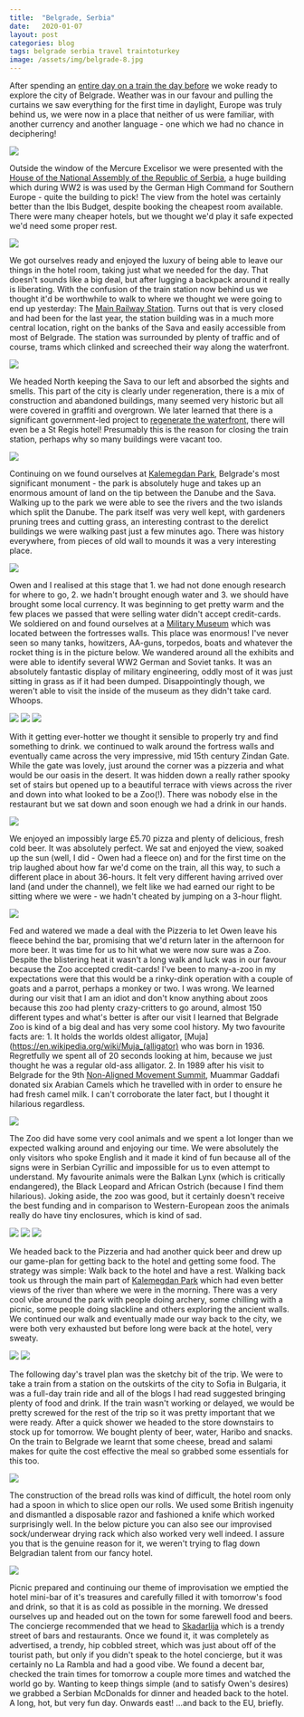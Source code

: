 ```yaml
---
title:  "Belgrade, Serbia"
date:   2020-01-07
layout: post
categories: blog
tags: belgrade serbia travel traintoturkey
image: /assets/img/belgrade-8.jpg
---
```


After spending an [entire day on a train the day before](/blog/train-to-turkey-zagreb-to-belgrade) we woke ready to explore the city of Belgrade. Weather was in our favour and pulling the curtains we saw everything for the first time in daylight, Europe was truly behind us, we were now in a place that neither of us were familiar, with another currency and another language - one which we had no chance in deciphering!

![][photo-1]

Outside the window of the Mercure Excelisor we were presented with the [House of the National Assembly of the Republic of Serbia](https://en.wikipedia.org/wiki/House_of_the_National_Assembly_of_the_Republic_of_Serbia), a huge building which during WW2 is was used by the German High Command for Southern Europe - quite the building to pick! The view from the hotel was certainly better than the Ibis Budget, despite booking the cheapest room available. There were many cheaper hotels, but we thought we'd play it safe expected we'd need some proper rest.

![][photo-2]

We got ourselves ready and enjoyed the luxury of being able to leave our things in the hotel room, taking just what we needed for the day. That doesn't sounds like a big deal, but after lugging a backpack around it really is liberating. With the confusion of the train station now behind us we thought it'd be worthwhile to walk to where we thought we were going to end up yesterday: The [Main Railway Station](https://en.wikipedia.org/wiki/Belgrade_Main_railway_station). Turns out that is very closed and had been for the last year, the station building was in a much more central location, right on the banks of the Sava and easily accessible from most of Belgrade. The station was surrounded by plenty of traffic and of course, trams which clinked and screeched their way along the waterfront.

![][photo-3]

We headed North keeping the Sava to our left and absorbed the sights and smells. This part of the city is clearly under regeneration, there is a mix of construction and abandoned buildings, many seemed very historic but all were covered in graffiti and overgrown. We later learned that there is a significant government-led project to [regenerate the waterfront](https://en.wikipedia.org/wiki/Belgrade_Waterfront), there will even be a St Regis hotel! Presumably this is the reason for closing the train station, perhaps why so many buildings were vacant too.

![][photo-4]

Continuing on we found ourselves at [Kalemegdan Park](https://en.wikipedia.org/wiki/Kalemegdan_Park), Belgrade's most significant monument - the park is absolutely huge and takes up an enormous amount of land on the tip between the Danube and the Sava. Walking up to the park we were able to see the rivers and the two islands which split the Danube. The park itself was very well kept, with gardeners pruning trees and cutting grass, an interesting contrast to the derelict buildings we were walking past just a few minutes ago. There was history everywhere, from pieces of old wall to mounds it was a very interesting place.

![][photo-5]

Owen and I realised at this stage that 1. we had not done enough research for where to go, 2. we hadn't brought enough water and 3. we should have brought some local currency. It was beginning to get pretty warm and the few places we passed that were selling water didn't accept credit-cards. We soldiered on and found ourselves at a [Military Museum](https://en.wikipedia.org/wiki/Military_Museum,_Belgrade) which was located between the fortresses walls. This place was enormous! I've never seen so many tanks, howitzers, AA-guns, torpedos, boats and whatever the rocket thing is in the picture below. We wandered around all the exhibits and were able to identify several WW2 German and Soviet tanks. It was an absolutely fantastic display of military engineering, oddly most of it was just sitting in grass as if it had been dumped. Disappointingly though, we weren't able to visit the inside of the museum as they didn't take card. Whoops.

![][photo-7]
![][photo-9]
![][photo-10]

With it getting ever-hotter we thought it sensible to properly try and find something to drink. we continued to walk around the fortress walls and eventually came across the very impressive, mid 15th century Zindan Gate. While the gate was lovely, just around the corner was a pizzeria and what would be our oasis in the desert. It was hidden down a really rather spooky set of stairs but opened up to a beautiful terrace with views across the river and down into what looked to be a Zoo(!). There was nobody else in the restaurant but we sat down and soon enough we had a drink in our hands.

![][photo-11]

We enjoyed an impossibly large £5.70 pizza and plenty of delicious, fresh cold beer. It was absolutely perfect. We sat and enjoyed the view, soaked up the sun (well, I did - Owen had a fleece on) and for the first time on the trip laughed about how far we'd come on the train, all this way, to such a different place in about 36-hours. It felt very different having arrived over land (and under the channel), we felt like we had earned our right to be sitting where we were - we hadn't cheated by jumping on a 3-hour flight.

![][photo-16]

Fed and watered we made a deal with the Pizzeria to let Owen leave his fleece behind the bar, promising that we'd return later in the afternoon for more beer. It was time for us to hit what we were now sure was a Zoo. Despite the blistering heat it wasn't a long walk and luck was in our favour because the Zoo accepted credit-cards! I've been to many-a-zoo in my expectations were that this would be a rinky-dink operation with a couple of goats and a parrot, perhaps a monkey or two. I was wrong. We learned during our visit that I am an idiot and don't know anything about zoos because this zoo had plenty crazy-critters to go around, almost 150 different types and what's better is after our visit I learned that Belgrade Zoo is kind of a big deal and has very some cool history. My two favourite facts are: 1. It holds the worlds oldest alligator, [Muja](https://en.wikipedia.org/wiki/Muja_(alligator) who was born in 1936. Regretfully we spent all of 20 seconds looking at him, because we just thought he was a regular old-ass alligator. 2. In 1989 after his visit to Belgrade for the 9th [Non-Aligned Movement Summit](https://en.wikipedia.org/wiki/Non-Aligned_Movement), Muammar Gaddafi donated six Arabian Camels which he travelled with in order to ensure he had fresh camel milk. I can't corroborate the later fact, but I thought it hilarious regardless.  

![][photo-14]

The Zoo did have some very cool animals and we spent a lot longer than we expected walking around and enjoying our time. We were absolutely the only visitors who spoke English and it made it kind of fun because all of the signs were in Serbian Cyrillic and impossible for us to even attempt to understand. My favourite animals were the Balkan Lynx (which is critically endangered), the Black Leopard and African Ostrich (because I find them hilarious). Joking aside, the zoo was good, but it certainly doesn't receive the best funding and in comparison to Western-European zoos the animals really do have tiny enclosures, which is kind of sad.

![][photo-12]
![][photo-13]
![][photo-15]

We headed back to the Pizzeria and had another quick beer and drew up our game-plan for getting back to the hotel and getting some food. The strategy was simple: Walk back to the hotel and have a rest. Walking back took us through the main part of [Kalemegdan Park](https://en.wikipedia.org/wiki/Kalemegdan_Park) which had even better views of the river than where we were in the morning. There was a very cool vibe around the park with people doing archery, some chilling with a picnic, some people doing slackline and others exploring the ancient walls. We continued our walk and eventually made our way back to the city, we were both very exhausted but before long were back at the hotel, very sweaty.

![][photo-17]
![][photo-18]

The following day's travel plan was the sketchy bit of the trip. We were to take a train from a station on the outskirts of the city to Sofia in Bulgaria, it was a full-day train ride and all of the blogs I had read suggested bringing plenty of food and drink. If the train wasn't working or delayed, we would be pretty screwed for the rest of the trip so it was pretty important that we were ready. After a quick shower we headed to the store downstairs to stock up for tomorrow. We bought plenty of beer, water, Haribo and snacks. On the train to Belgrade we learnt that some cheese, bread and salami makes for quite the cost effective the meal so grabbed some essentials for this too.

![][photo-20]

The construction of the bread rolls was kind of difficult, the hotel room only had a spoon in which to slice open our rolls. We used some British ingenuity and dismantled a disposable razor and fashioned a knife which worked surprisingly well. In the below picture you can also see our improvised sock/underwear drying rack which also worked very well indeed. I assure you that is the genuine reason for it, we weren't trying to flag down Belgradian talent from our fancy hotel.

![][photo-19]

Picnic prepared and continuing our theme of improvisation we emptied the hotel mini-bar of it's treasures and carefully filled it with tomorrow's food and drink, so that it is as cold as possible in the morning. We dressed ourselves up and headed out on the town for some farewell food and beers. The concierge recommended that we head to [Skadarlija](https://en.wikipedia.org/wiki/Skadarlija) which is a trendy street of bars and restaurants. Once we found it, it was completely as advertised, a trendy, hip cobbled street, which was just about off of the tourist path, but only if you didn't speak to the hotel concierge, but it was certainly no La Rambla and had a good vibe. We found a decent bar, checked the train times for tomorrow a couple more times and watched the world go by. Wanting to keep things simple (and to satisfy Owen's desires) we grabbed a Serbian McDonalds for dinner and headed back to the hotel. A long, hot, but very fun day. Onwards east! ...and back to the EU, briefly. 

[photo-1]: /assets/img/belgrade-1.jpg
[photo-2]: /assets/img/belgrade-2.jpg
[photo-3]: /assets/img/belgrade-3.jpg
[photo-4]: /assets/img/belgrade-4.jpg
[photo-5]: /assets/img/belgrade-5.jpg
[photo-6]: /assets/img/belgrade-6.jpg
[photo-7]: /assets/img/belgrade-7.jpg
[photo-8]: /assets/img/belgrade-8.jpg
[photo-9]: /assets/img/belgrade-9.jpg
[photo-10]: /assets/img/belgrade-10.jpg
[photo-11]: /assets/img/belgrade-11.jpg
[photo-12]: /assets/img/belgrade-12.jpg
[photo-13]: /assets/img/belgrade-13.jpg
[photo-14]: /assets/img/belgrade-14.jpg
[photo-15]: /assets/img/belgrade-15.jpg
[photo-16]: /assets/img/belgrade-16.jpg
[photo-17]: /assets/img/belgrade-17.jpg
[photo-18]: /assets/img/belgrade-18.jpg
[photo-19]: /assets/img/belgrade-19.jpg
[photo-20]: /assets/img/belgrade-20.jpg
